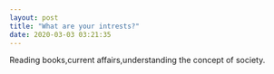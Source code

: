 ```yaml
---
layout: post
title: "What are your intrests?"
date: 2020-03-03 03:21:35
---
```

Reading books,current affairs,understanding the concept of society.
